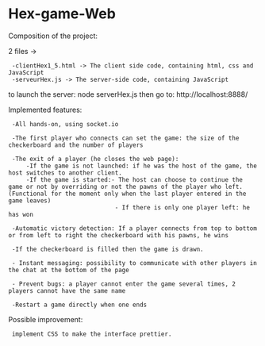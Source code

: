 # Hex-game-Web

Composition of the project:

2 files ->

     -clientHex1_5.html -> The client side code, containing html, css and JavaScript
     -serveurHex.js -> The server-side code, containing JavaScript

to launch the server: node serverHex.js
then go to: http://localhost:8888/


Implemented features:

     -All hands-on, using socket.io

     -The first player who connects can set the game: the size of the checkerboard and the number of players

     -The exit of a player (he closes the web page):
         -If the game is not launched: if he was the host of the game, the host switches to another client.
         -If the game is started:- The host can choose to continue the game or not by overriding or not the pawns of the player who left. (Functional for the moment only when the last player entered in the game leaves)
                                  - If there is only one player left: he has won

     -Automatic victory detection: If a player connects from top to bottom or from left to right the checkerboard with his pawns, he wins

     -If the checkerboard is filled then the game is drawn.

     - Instant messaging: possibility to communicate with other players in the chat at the bottom of the page

     - Prevent bugs: a player cannot enter the game several times, 2 players cannot have the same name
    
     -Restart a game directly when one ends



Possible improvement:

     implement CSS to make the interface prettier.
